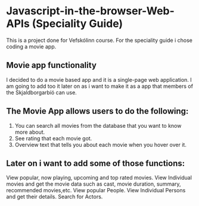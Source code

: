 # Javascript-in-the-browser-Web-APIs (Speciality Guide)
This is a project done for Vefskólinn course. For the speciality guide i chose coding a movie app.

## Movie app functionality
I decided to do a movie based app and it is a single-page web application. 
I am going to add too it later on as i want to make it as a app that members of the Skjaldborgarbíó can use.


## The Movie App allows users to do the following:
1. You can search all movies from the database that you want to know more about.
2. See rating that each movie got. 
3. Overview text that tells you about each movie when you hover over it.

## Later on i want to add some of those functions:
View popular, now playing, upcoming and top rated movies.
View Individual movies and get the movie data such as cast, movie duration, summary, recommended movies,etc.
View popular People.
View Individual Persons and get their details.
Search for Actors.